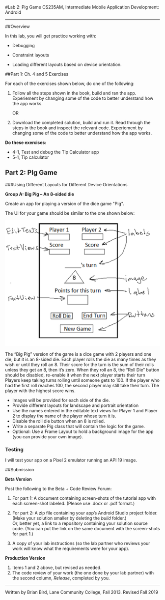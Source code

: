 #Lab 2: Pig Game
CS235AM, Intermediate Mobile Application Development: Android

------

##Overview

In this lab, you will get practice working with:

- Debugging

- Constraint layouts

- Loading different layouts based on device orientation.  


##Part 1: Ch. 4 and 5 Exercises  

For each of the exercises shown below, do one of the following:

1. Follow all the steps shown in the book, build and ran the app. Experiement by changing some of the code to better understand how the app works.  

   OR

2. Download the completed solution, build and run it. Read through the steps in the book and inspect the relevant code. Experiement by changing some of the code to better understand how the app works.

**Do these exercises:**

- 4-1, Test and debug the Tip Calculator app
- 5-1, Tip calculator

## Part 2: PIg Game  

###Using Different Layouts for Different Device Orientations   

**Group A: Big Pig – An 8-sided die**

Create an app for playing a version of the dice game "Pig". 

The UI for your game should be similar to the one shown below:

![UI portrait layout for the pig game](BigPigLayout.png)

The “Big Pig” version of the game is a dice game with 2 players and one die, but it is an 8-sided die. Each player rolls the die as many times as they wish or until they roll an 8. Their score for the turn is the sum of their rolls unless they get an 8, then it’s zero. When they roll an 8, the “Roll Die” button should be disabled, re-enable it when the next player starts their turn Players keep taking turns rolling until someone gets to 100. If the player who had the first roll reaches 100, the second player may still take their turn. The player with the highest score wins.

- Images will be provided for each side of the die.
- Provide different layouts for landscape and portrait orientation
- Use the names entered in the editable text views for Player 1 and Player 2 to display the name of the player whose turn it is.
- Disable the roll die button when an 8 is rolled.
- Write a separate Pig class that will contain the logic for the game.
- Optional: Use a Frame Layout to hold a background image for the app (you can provide your own image).

### Testing

I will test your app on a Pixel 2 emulator running an API 19 image.



##Submission

**Beta Version**

Post the following to the Beta + Code Review Forum:

1)    For part 1: A document containing screen-shots of the tutorial app with each screen-shot labeled. (Please use .docx or .pdf format.)

2)   For part 2:  A zip file containing your app’s Android Studio project folder. (Make your solution smaller by deleting the *build*  folder.)   
Or, better yet, a link to a repository containing your solution source code. (You can put the link on the same document with the screen-shots for part 1.)

3)   A copy of your lab instructions (so the lab partner who reviews your work will know what the requirements were for your app).

 

**Production Version**

1. Items 1 and 2 above, but revised as needed.
2. The code review of your work (the one done by your lab partner) with the second column, *Release*, completed by you.

------

Written by Brian Bird, Lane Community College, Fall 2013. Revised Fall 2019